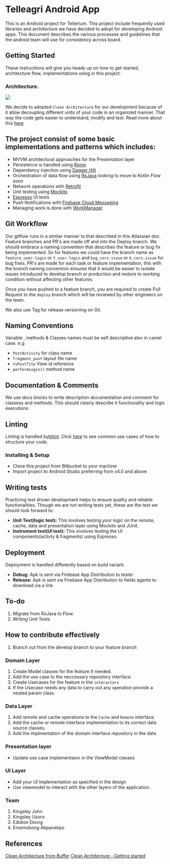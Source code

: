# Telleagri Android App

This is an Android project for Tellerium. This project include frequently used libraries and architecture we have decided to adopt for developing Android apps. This document describes the various processes and guidelines that the android team will use for consistency across board.

## Getting Started

These instructions will give you heads up on how to get started, architecture flow, implementations using in this project.

### Architecture.

![](https://res.cloudinary.com/hngfun/image/upload/v1578931056/Group_23_l51pg7.png)

We decide to adopted ```Clean Architecture``` for our development because of it allow decoupling different units of your code in an organized manner. That way the code gets easier to understand, modify and test. Read more about this [here](https://medium.com/exploring-android/learn-clean-architecture-for-android-at-caster-io-8f1513621c30)


## The project consist of some basic implementations and patterns which includes:

* MVVM architectural approaches for the Presentation layer
* Persistence is handled using [Room](https://developer.android.com/jetpack/androidx/releases/room)
* Dependency injection using [Dagger Hilt](https://developer.android.com/training/dependency-injection/hilt-android#inject-interfaces)
* Orchestration of data flow using [RxJava](https://github.com/ReactiveX/RxJava) looking to move to Kotlin Flow soon
* Network operations with [Retrofit](https://square.github.io/retrofit/)
* Unit testing using [Mockito](https://github.com/mockito/mockito)
* [Espresso](https://developer.android.com/training/testing/espresso) UI tests
* Push Notifications with [Firebase Cloud Messaging](https://firebase.google.com/docs/cloud-messaging)
* Managing work is done with [WorkManager](https://developer.android.com/topic/libraries/architecture/workmanager)


## Git Workflow

Our gitflow runs in a similar manner to that described in this Atlassian doc. Feature branches and PR's are made off and into the Deploy branch. We should embrace a naming convention that describes the feature or bug fix being implemented. So for features we could have the branch name as ```feature_user-login``` or ```f_user-login``` and ```bug_cors-issue``` or ```b_cors-issue``` for bug fixes. PR's are made for each task or feature implementation, this with the branch naming convention ensures that it would be easier to isolate issues introduced to develop branch or production and restore to working condition without affecting other features.

Once you have pushed to a feature branch, you are required to create Pull Request to the ```deploy``` branch which will be reviewed by other engineers on the team.

We also use Tag for release versioning on Git.

## Naming Conventions
Variable , methods & Classes names must be self descriptive also in camel case.
e.g 
* ```PostActivity``` for class name
* ```fragment_post``` layout file name
* ```tvPostTite``` View id reference
* ```performLogin()``` method name


## Documentation & Comments
We use docs blocks to write description documentation and comment for classess and methods. This should clearly describe it functionality and logic executions.

## Linting
Linting is handled by[ktlint](https://ktlint.github.io/). Click [here](https://ktlint.github.io/) to see common use cases of how to structure your code.

### Installing & Setup

* Clone this project from Bitbucket to your machine
* Import project to Android Studio preferring from v4.0 and above


## Writing tests

Practicing test driven development helps to ensure quality and reliable functionalities. Though we are not writing tests yet, these are the test we should look forward to: 
* **Unit Test(logic test):** This involves testing your logic on the remote, cache, data and presentation layer using Mockito and JUnit.   
* **Instrument test(UI test):** This involves testing the UI components(activty & fragments) using Espresso.

## Deployment

Deployment is handled differently based on build variant.

* **Debug:** Apk is sent via Firebase App Distribution to tester
* **Release:** Apk is sent via Firebase App Distribution to fields agents to download via a link

## To-do
1. Migrate from RxJava to Flow.
2. Writing Unit Tests


## How to contribute effectively
1. Branch out from the develop branch to your feature branch

### Domain Layer
1. Create Model classes for the feature if needed.
2. Add the use case to the neccessary repository interface.
3. Create Usecases for the feature in the `interactors`
4. If the Usecase needs any data to carry out any operation provide a nested param class.

### Data Layer
1. Add remote and cache operations to the `Cache` and `Remote` interface.
2. Add the cache or remote interface implementation to its correct data source classes.
3. Add the implmentation of the domain interface repository in the data

### Presentation layer
- Update use case implementaion in the ViewModel classes

### UI Layer
- Add your UI Implementation as specified in the design
- Use viewmodel to interact with the other layers of the application.


### Team
1. Kingsley John
2. Kingsley Usoro
3. Edidion Ekong
4. Ememobong Akpanekpo


## References
[Clean Architecture from Buffer](https://github.com/bufferapp/android-clean-architecture-boilerplate)
[Clean Architecture - Getting started](https://www.raywenderlich.com/3595916-clean-architecture-tutorial-for-android-getting-started)